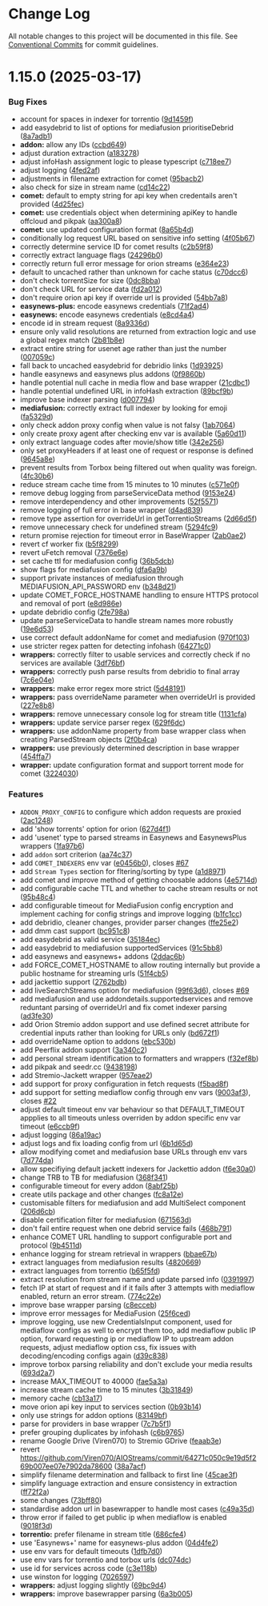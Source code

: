 # Change Log

All notable changes to this project will be documented in this file.
See [Conventional Commits](https://conventionalcommits.org) for commit guidelines.

# 1.15.0 (2025-03-17)


### Bug Fixes

* account for spaces in indexer for torrentio ([9d1459f](https://github.com/raiyn27/AIOStreams/commit/9d1459f330acc346f501b38144735298b458e357))
* add easydebrid to list of options for mediafusion prioritiseDebrid ([8a7adb1](https://github.com/raiyn27/AIOStreams/commit/8a7adb17359051c1edb31d4870b6494f72174851))
* **addon:** allow any IDs ([ccbd649](https://github.com/raiyn27/AIOStreams/commit/ccbd649bc8d173edb7fb30c67cc9c30b32cd9e8e))
* adjust duration extraction ([a183278](https://github.com/raiyn27/AIOStreams/commit/a183278f98b0f2d704c35c8f5c286a315f6860a4))
* adjust infoHash assignment logic to please typescript ([c718ee7](https://github.com/raiyn27/AIOStreams/commit/c718ee791875ab847dda2b31f655fdbf87b605ed))
* adjust logging ([4fed2af](https://github.com/raiyn27/AIOStreams/commit/4fed2afe6ba9e0de5916ddd94a14d662686dbb42))
* adjustments in filename extraction for comet ([95bacb2](https://github.com/raiyn27/AIOStreams/commit/95bacb2e0c7dfc5c3fe5c5f662832fdf967b2360))
* also check for size in stream name ([cd14c22](https://github.com/raiyn27/AIOStreams/commit/cd14c22ab1d1fa86491817354d736327e492ea26))
* **comet:** default to empty string for api key when credentails aren't provided ([4d25fec](https://github.com/raiyn27/AIOStreams/commit/4d25fec60fed8a7ae607bf70a3acf182ecc6ba6f))
* **comet:** use credentials object when determining apiKey to handle offcloud and pikpak ([aa300a8](https://github.com/raiyn27/AIOStreams/commit/aa300a82f6f932927bf1b7c7033420e08dcabeef))
* **comet:** use updated configuration format ([8a65b4d](https://github.com/raiyn27/AIOStreams/commit/8a65b4d65a69cc54602a154e549d54679e8bed2b))
* conditionally log request URL based on sensitive info setting ([4f05b67](https://github.com/raiyn27/AIOStreams/commit/4f05b673af8ae25ed82cd6ad11f8c90a1c111a38))
* correctly determine service ID for comet results ([c2b59f8](https://github.com/raiyn27/AIOStreams/commit/c2b59f8885a3ca92b901ab819085a0f149a980c0))
* correctly extract language flags ([24296b0](https://github.com/raiyn27/AIOStreams/commit/24296b0f4ef0b71e27f91533746ecfca7a550f59))
* correctly return full error message for orion streams ([e364e23](https://github.com/raiyn27/AIOStreams/commit/e364e236729ff34094950607beeedd0469d9ac13))
* default to uncached rather than unknown for cache status ([c70dcc6](https://github.com/raiyn27/AIOStreams/commit/c70dcc6743ce4dc1173734ad6a890f5ed087f46c))
* don't check torrentSize for size ([0dc8bba](https://github.com/raiyn27/AIOStreams/commit/0dc8bbafdc1fe5676fd49f682bf5604cb61bcfe4))
* don't check URL for service data ([fd2a012](https://github.com/raiyn27/AIOStreams/commit/fd2a01275a7d3793a57d63b2f971c663ec24d1a1))
* don't require orion api key if override url is provided ([54bb7a8](https://github.com/raiyn27/AIOStreams/commit/54bb7a8579978bb2fe994f7198f50e7b4148817a))
* **easynews-plus:** encode easynews credentials ([71f2ad4](https://github.com/raiyn27/AIOStreams/commit/71f2ad434fa0bbbfaf93ec489b48752d8ee6f3a1))
* **easynews:** encode easynews credentials ([e8cd4a4](https://github.com/raiyn27/AIOStreams/commit/e8cd4a49a058f1b4035b23824cde490c2c598013))
* encode id in stream request ([8a9336d](https://github.com/raiyn27/AIOStreams/commit/8a9336dc3807686edf07efd54349f70ed7a1f211))
* ensure only valid resolutions are returned from extraction logic and use a global regex match ([2b81b8e](https://github.com/raiyn27/AIOStreams/commit/2b81b8ecf044e42cd65bcc072d297464ec2b5c3a))
* extract entire string for usenet age rather than just the number ([007059c](https://github.com/raiyn27/AIOStreams/commit/007059c42a0f1155e3efa1aa7f59ff6ca62a597b))
* fall back to uncached easydebrid for debridio links ([1d93925](https://github.com/raiyn27/AIOStreams/commit/1d939256e7fd01a5d60f6252a955542008a07db9))
* handle easynews and easynews plus addons ([0f9860b](https://github.com/raiyn27/AIOStreams/commit/0f9860b6d97b26afbfc9bada316bc96cec9346e8))
* handle potential null cache in media flow and base wrapper ([21cdbc1](https://github.com/raiyn27/AIOStreams/commit/21cdbc1f36637fbfc6fa610458e3a99a24a93240))
* handle potential undefined URL in infoHash extraction ([89bcf9b](https://github.com/raiyn27/AIOStreams/commit/89bcf9b5acf5ae02c219f557a7381b69dbbe891a))
* improve base indexer parsing ([d007794](https://github.com/raiyn27/AIOStreams/commit/d007794f3ad2b419df3fb10dfcfc98b40333adbe))
* **mediafusion:** correctly extract full indexer by looking for emoji ([fa5329d](https://github.com/raiyn27/AIOStreams/commit/fa5329ddaa23a0241f3ae97feb8d87c6c7a70be6))
* only check addon proxy config when value is not falsy ([1ab7064](https://github.com/raiyn27/AIOStreams/commit/1ab70641bb8f9cd9b1d17acd89d0125970504ab1))
* only create proxy agent after checking env var is available ([5a60d11](https://github.com/raiyn27/AIOStreams/commit/5a60d11be2cb928dda4e27579a6eac911d006bb4))
* only extract language codes after movie/show title ([342e256](https://github.com/raiyn27/AIOStreams/commit/342e2569513b2a7bd0e0025c975928f19b98df5f))
* only set proxyHeaders if at least one of request or response is defined ([9645a8e](https://github.com/raiyn27/AIOStreams/commit/9645a8e53e657cc5506096490eaec45600d3c736))
* prevent results from Torbox being filtered out when quality was foreign. ([4fc30b6](https://github.com/raiyn27/AIOStreams/commit/4fc30b686c9ee9296539886e4b87b7d1bdc5781f))
* reduce stream cache time from 15 minutes to 10 minutes ([c571e0f](https://github.com/raiyn27/AIOStreams/commit/c571e0f27d70940283cae5d3a4d5f48e2e57deee))
* remove debug logging from parseServiceData method ([9153e24](https://github.com/raiyn27/AIOStreams/commit/9153e24a80fe89d43891e3774e94aea065371601))
* remove interdependency and other improvements ([52f5571](https://github.com/raiyn27/AIOStreams/commit/52f5571eb4f9b7016a5f6bb65c3da23a53c0ec52))
* remove logging of full error in base wrapper ([d4ad839](https://github.com/raiyn27/AIOStreams/commit/d4ad839c823ef8faef84525ee4135cd644146b57))
* remove type assertion for overrideUrl in getTorrentioStreams ([2d66d5f](https://github.com/raiyn27/AIOStreams/commit/2d66d5fa377d22a1109493ba5088f639b1c47d37))
* remove unnecessary check for undefined stream ([5294fc9](https://github.com/raiyn27/AIOStreams/commit/5294fc967eb62f5c7c80c20ea030f85f565acc4a))
* return promise rejection for timeout error in BaseWrapper ([2ab0ae2](https://github.com/raiyn27/AIOStreams/commit/2ab0ae223472ac298938b86687c428723d1241ee))
* revert cf worker fix ([b5f8299](https://github.com/raiyn27/AIOStreams/commit/b5f8299759411a2d7a893c6f25fa68a1ba07b991))
* revert uFetch removal ([7376e6e](https://github.com/raiyn27/AIOStreams/commit/7376e6e0967e5aebed47ce3f166f0c9e5fe3e76e))
* set cache ttl for mediafusion config ([36b5dcb](https://github.com/raiyn27/AIOStreams/commit/36b5dcb7036d92570a6750eb71c000a9bffc8895))
* show flags for mediafusion config ([dfa6a9b](https://github.com/raiyn27/AIOStreams/commit/dfa6a9bc666bbcf51c8d1119c525fced447415e8))
* support private instances of mediafusion through MEDIAFUSION_API_PASSWORD env ([b348d21](https://github.com/raiyn27/AIOStreams/commit/b348d21994cff6dde1294c0364a9dcc425fc50d4))
* update COMET_FORCE_HOSTNAME handling to ensure HTTPS protocol and removal of port ([e8d986e](https://github.com/raiyn27/AIOStreams/commit/e8d986ea5174ba7ef16f218464d96ec0cbf371d3))
* update debridio config ([2fe798a](https://github.com/raiyn27/AIOStreams/commit/2fe798a79bfdf9002f02c8f541f2227a53b871d4))
* update parseServiceData to handle stream names more robustly ([19e6d53](https://github.com/raiyn27/AIOStreams/commit/19e6d53e38ca43c700235e1da862323b94796fb7))
* use correct default addonName for comet and mediafusion ([970f103](https://github.com/raiyn27/AIOStreams/commit/970f10314fb9dfb930787717193883a823e97604))
* use stricter regex patten for detecting infohash ([64271c0](https://github.com/raiyn27/AIOStreams/commit/64271c050c9e19d5f269b007ee07e7902da78600))
* **wrappers:** correctly filter to usable services and correctly check if no services are available ([3df76bf](https://github.com/raiyn27/AIOStreams/commit/3df76bfedf876d17ece7a06c4a8c4025b6900b97))
* **wrappers:** correctly push parse results from debridio to final array ([7c6e04e](https://github.com/raiyn27/AIOStreams/commit/7c6e04eb4af20696b12b2c7375440e932d75a876))
* **wrappers:** make error regex more strict ([5d48191](https://github.com/raiyn27/AIOStreams/commit/5d48191acae0cd108c5b3790b76aa9c0b7913f6c))
* **wrappers:** pass overrideName parameter when overrideUrl is provided ([227e8b8](https://github.com/raiyn27/AIOStreams/commit/227e8b893a3234bdd9477082ebc8ad798f8e613f))
* **wrappers:** remove unnecessary console log for stream title ([1131cfa](https://github.com/raiyn27/AIOStreams/commit/1131cfaaceb78285b48b686bb3d8066d3d014183))
* **wrappers:** update service parser regex ([629f6dc](https://github.com/raiyn27/AIOStreams/commit/629f6dc9a8b84babd1e25970095a55380b49643b))
* **wrappers:** use addonName property from base wrapper class when creating ParsedStream objects ([2f0b4ca](https://github.com/raiyn27/AIOStreams/commit/2f0b4ca94192494679fb3366e0719b253963727b))
* **wrappers:** use previously determined description in base wrapper ([454ffa7](https://github.com/raiyn27/AIOStreams/commit/454ffa79360839683c5f623aeb69e0ff621a456b))
* **wrapper:** update configuration format and support torrent mode for comet ([3224030](https://github.com/raiyn27/AIOStreams/commit/32240308a0c2c8e56eed4105024234ddb6093890))


### Features

* `ADDON_PROXY_CONFIG` to configure which addon requests are proxied ([2ac1248](https://github.com/raiyn27/AIOStreams/commit/2ac12486333cb6cab7e21a7e15826e584da08824))
* add 'show torrents' option for orion ([627d4f1](https://github.com/raiyn27/AIOStreams/commit/627d4f14516a38746413522a3197b429f07cd599))
* add 'usenet' type to parsed streams in Easynews and EasynewsPlus wrappers ([1fa97b6](https://github.com/raiyn27/AIOStreams/commit/1fa97b62df51f392c4ace4d382269587cfd7c99a))
* add `addon` sort criterion ([aa74c37](https://github.com/raiyn27/AIOStreams/commit/aa74c370a2c9c86e641ea6cd77ce538c324e64ae))
* add `COMET_INDEXERS` env var ([e0456b0](https://github.com/raiyn27/AIOStreams/commit/e0456b0cc0933ec386ce4024d683a3a2a9a94dda)), closes [#67](https://github.com/raiyn27/AIOStreams/issues/67)
* add `Stream Types` section for fltering/sorting by type ([a1d8971](https://github.com/raiyn27/AIOStreams/commit/a1d897191e88f30f3afdc067aa68b7e9e588ae2d))
* add comet and improve method of getting choosable addons ([4e5714d](https://github.com/raiyn27/AIOStreams/commit/4e5714db4465aec50aef4afca7d18965032dc324))
* add configurable cache TTL and whether to cache stream results or not ([95b48c4](https://github.com/raiyn27/AIOStreams/commit/95b48c42cd3b36f1e1c2fedecf1e169d1f157b43))
* add configurable timeout for MediaFusion config encryption and implement caching for config strings and improve logging ([b1fc1cc](https://github.com/raiyn27/AIOStreams/commit/b1fc1ccf0fce3ab2fd5aa38074bd377c56de51c0))
* add debridio, cleaner changes, provider parser changes ([ffe25e2](https://github.com/raiyn27/AIOStreams/commit/ffe25e21dd055175171329f0e9f00ee2fd3f6da6))
* add dmm cast support ([bc951c8](https://github.com/raiyn27/AIOStreams/commit/bc951c87fcd3e9531b5a5b9f8470c505cae85644))
* add easydebrid as valid service ([35184ec](https://github.com/raiyn27/AIOStreams/commit/35184ecbd8fc87f62032005ce52c1dda09b82fc4))
* add easydebrid to mediafusion supportedServices ([91c5bb8](https://github.com/raiyn27/AIOStreams/commit/91c5bb874ac9505553450bb9cf74c3769108a223))
* add easynews and easynews+ addons ([2ddac6b](https://github.com/raiyn27/AIOStreams/commit/2ddac6b0715330bd79ee40ef2b12e0328a121b9d))
* add FORCE_COMET_HOSTNAME to allow routing internally but provide a public hostname for streaming urls ([51f4cb5](https://github.com/raiyn27/AIOStreams/commit/51f4cb569f033e742c7b1decf478d1116f953e01))
* add jackettio support ([2762bdb](https://github.com/raiyn27/AIOStreams/commit/2762bdbba2631c34cca1ea500da14ae4b235e5e7))
* add liveSearchStreams option for mediafusion ([99f63d6](https://github.com/raiyn27/AIOStreams/commit/99f63d6590fc1a7610271c4e1575b39d85a89b85)), closes [#69](https://github.com/raiyn27/AIOStreams/issues/69)
* add mediafusion and use addondetails.supportedservices and remove reduntant parsing of overrideUrl and fix comet indexer parsing ([ad3fe30](https://github.com/raiyn27/AIOStreams/commit/ad3fe30cd093400b39999049c53636d941227eb6))
* add Orion Stremio addon support and use defined secret attribute for credential inputs rather than looking for URLs only ([bd672f1](https://github.com/raiyn27/AIOStreams/commit/bd672f13e5ede511c00d437ea2f9385087249848))
* add overrideName option to addons ([ebc530b](https://github.com/raiyn27/AIOStreams/commit/ebc530bca7199799d6857f764d3f7d0e048acc7e))
* add Peerflix addon support ([3a340c2](https://github.com/raiyn27/AIOStreams/commit/3a340c2990ef83432d3531642833b53f9e0be342))
* add personal stream identification to formatters and wrappers ([f32ef8b](https://github.com/raiyn27/AIOStreams/commit/f32ef8b4ab29f5edc5e5885ee88cd836b16f33e1))
* add pikpak and seedr.cc ([9438198](https://github.com/raiyn27/AIOStreams/commit/9438198eaf77dea818e2b781c62ef7db7808707e))
* add Stremio-Jackett wrapper ([957eae2](https://github.com/raiyn27/AIOStreams/commit/957eae2787bc1f614808c2d8c3254f237f6e4df8))
* add support for proxy configuration in fetch requests ([f5bad8f](https://github.com/raiyn27/AIOStreams/commit/f5bad8fab00911aa007d295db1953627bdac0c27))
* add support for setting mediaflow config through env vars ([9003af3](https://github.com/raiyn27/AIOStreams/commit/9003af362cd117807c187a6260f8481408ada850)), closes [#22](https://github.com/raiyn27/AIOStreams/issues/22)
* adjust default timeout env var behaviour so that DEFAULT_TIMEOUT appplies to all timeouts unless overriden by addon specific env var timeout ([e6ccb9f](https://github.com/raiyn27/AIOStreams/commit/e6ccb9f71e740e3df508da2b1c1789f16e57c571))
* adjust logging ([86a19ac](https://github.com/raiyn27/AIOStreams/commit/86a19ac385c0dadf7524ed7dc45b983df2e69d1b))
* adjust logs and fix loading config from url ([6b1d65d](https://github.com/raiyn27/AIOStreams/commit/6b1d65dc43a18e0ca2883fb963d0cafcecad2fa1))
* allow modifying comet and mediafusion base URLs through env vars ([7d774da](https://github.com/raiyn27/AIOStreams/commit/7d774da5b6461097b552aa812b97ae4ff0100452))
* allow specifiying default jackett indexers for Jackettio addon ([f6e30a0](https://github.com/raiyn27/AIOStreams/commit/f6e30a0a8e30f8cb5e1683bced5a269553b738e3))
* change TRB to TB for mediafusion ([368f341](https://github.com/raiyn27/AIOStreams/commit/368f3411460b1c91be7305fbfbd575419de19b87))
* configurable timeout for every addon ([8abf25b](https://github.com/raiyn27/AIOStreams/commit/8abf25b8e8217fbfe586165eaede9ebbc0035088))
* create utils package and other changes ([fc8a12e](https://github.com/raiyn27/AIOStreams/commit/fc8a12e792416068de9a2e99bc87d9f767e9e366))
* customisable filters for mediafusion and add MultiSelect component ([206d6cb](https://github.com/raiyn27/AIOStreams/commit/206d6cbc5c4cec9ac351c36d42602211a0bd0d2d))
* disable certification filter for mediafusion ([671563d](https://github.com/raiyn27/AIOStreams/commit/671563d189fe586f7b66e68476c92b09db8942b4))
* don't fail entire request when one debrid service fails ([468b791](https://github.com/raiyn27/AIOStreams/commit/468b791b29dd775e3db398ef7191718853fc3f14))
* enhance COMET URL handling to support configurable port and protocol ([9b4511d](https://github.com/raiyn27/AIOStreams/commit/9b4511d90df5d1f336680e32c2adc35ecdb03fcf))
* enhance logging for stream retrieval in wrappers ([bbae67b](https://github.com/raiyn27/AIOStreams/commit/bbae67bf5d999ff4695b8831be35ef1f9d6bf1bb))
* extract languages from mediafusion results ([4820669](https://github.com/raiyn27/AIOStreams/commit/48206693415f840c953547d79ce4ff72b1d0ea65))
* extract languages from torrentio ([b65f5fd](https://github.com/raiyn27/AIOStreams/commit/b65f5fd66a87f21ceab3bd22555ac8e9a5be793b))
* extract resolution from stream name and update parsed info ([0391997](https://github.com/raiyn27/AIOStreams/commit/03919971b250b572629159a00dbd39d01d428c13))
* fetch IP at start of request and if it fails after 3 attempts with mediaflow enabled, return an error stream. ([774c22e](https://github.com/raiyn27/AIOStreams/commit/774c22e8219d868548068e0cfcc562f781be866c))
* improve base wrapper parsing ([c8ecceb](https://github.com/raiyn27/AIOStreams/commit/c8ecceb61d45141292447a8712fde057ad882e4e))
* improve error messages for MediaFusion ([25f6ced](https://github.com/raiyn27/AIOStreams/commit/25f6ced6efc84e3b0b533f33e6a8ad1281be2e90))
* improve logging, use new CredentialsInput component, used for mediaflow configs as well to encrypt them too, add mediaflow public IP option, forward requesting ip or mediaflow IP to upstream addon requests, adjust mediaflow option css, fix issues with decoding/encoding configs again ([d39c838](https://github.com/raiyn27/AIOStreams/commit/d39c83853ead3e88659a45a96443c1210054faef))
* improve torbox parsing reliability and don't exclude your media results ([693d2a7](https://github.com/raiyn27/AIOStreams/commit/693d2a7f4bef3290c61a4cdca991340dc5b15941))
* increase MAX_TIMEOUT to 40000 ([fae5a3a](https://github.com/raiyn27/AIOStreams/commit/fae5a3aad53783680f4f7e6fe52b2ec11473d81a))
* increase stream cache time to 15 minutes ([3b31849](https://github.com/raiyn27/AIOStreams/commit/3b31849d14102ff356598fe96a55f541ecb279a9))
* memory cache ([cb13a17](https://github.com/raiyn27/AIOStreams/commit/cb13a175c7d756acc11ce8fd15bba7ece0826de8))
* move orion api key input to services section ([0b93b14](https://github.com/raiyn27/AIOStreams/commit/0b93b1400fffaddaed58c27997238a0f51375edf))
* only use strings for addon options ([83149bf](https://github.com/raiyn27/AIOStreams/commit/83149bfec64fbab37280d273dc9b3825cfbe2ee4))
* parse for providers in base wrapper ([7c7b5f1](https://github.com/raiyn27/AIOStreams/commit/7c7b5f19b40811515153b8a4e0f7f7fd419f85dd))
* prefer grouping duplicates by infohash ([c6b9765](https://github.com/raiyn27/AIOStreams/commit/c6b976501ae026da12811cc4a85f60506fc463e7))
* rename Google Drive (Viren070) to Stremio GDrive ([feaab3e](https://github.com/raiyn27/AIOStreams/commit/feaab3e47027e728247ad79167fa79538e208f98))
* revert https://github.com/Viren070/AIOStreams/commit/64271c050c9e19d5f269b007ee07e7902da78600 ([38a7acf](https://github.com/raiyn27/AIOStreams/commit/38a7acf003e35b1cd56098a73654aa80bca0ec92))
* simplify filename determination and fallback to first line ([45cae3f](https://github.com/raiyn27/AIOStreams/commit/45cae3f7ef1a32f2cd0b57429ee8bb6598887546))
* simplify language extraction and ensure consistency in extraction ([ff72f2a](https://github.com/raiyn27/AIOStreams/commit/ff72f2a4f2e454abec9968f76a5c6d61d01714f5))
* some changes ([73bff80](https://github.com/raiyn27/AIOStreams/commit/73bff804f541c8240bdc1bf2ce7b227078ec7b67))
* standardise addon url in basewrapper to handle most cases ([c49a35d](https://github.com/raiyn27/AIOStreams/commit/c49a35da312df608a3e016fae69ab2b797210156))
* throw error if failed to get public ip when mediaflow is enabled ([9018f3d](https://github.com/raiyn27/AIOStreams/commit/9018f3d92b826b344960fdba06b8d27bd84922aa))
* **torrentio:** prefer filename in stream title ([686cfe4](https://github.com/raiyn27/AIOStreams/commit/686cfe44cc0c79fa86832f4c5a096ed3d2849b43))
* use 'Easynews+' name for easynews-plus addon ([04d4fe2](https://github.com/raiyn27/AIOStreams/commit/04d4fe209874a072da76a5a92214a52b99029537))
* use env vars for default timeouts ([1dfb7d0](https://github.com/raiyn27/AIOStreams/commit/1dfb7d064a43cc532c6715a9da38509184fc0ab8))
* use env vars for torrentio and torbox urls ([dc074dc](https://github.com/raiyn27/AIOStreams/commit/dc074dc78c81aa9fda0c1a982b7263597a42d956))
* use id for services across code ([c3e118b](https://github.com/raiyn27/AIOStreams/commit/c3e118b8d35fc27caa86048ec1ed475d405024d0))
* use winston for logging ([7026597](https://github.com/raiyn27/AIOStreams/commit/70265971f910c5304b146005784ae17171b1c1be))
* **wrappers:** adjust logging slightly ([69bc9d4](https://github.com/raiyn27/AIOStreams/commit/69bc9d4dfd15c0c2ec05661266bf808771de3cd4))
* **wrappers:** improve basewrapper parsing ([6a3b005](https://github.com/raiyn27/AIOStreams/commit/6a3b00553f5d2e9c32e93a155e8c67285d453047))
